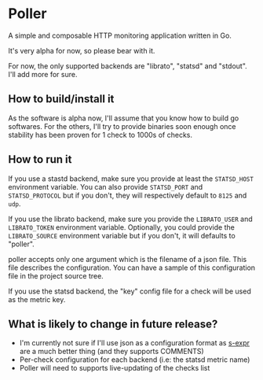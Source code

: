 # Poller

A simple and composable HTTP monitoring application written in Go.

It's very alpha for now, so please bear with it.

For now, the only supported backends are "librato", "statsd" and "stdout". I'll
add more for sure.

## How to build/install it

As the software is alpha now, I'll assume that you know how to build go
softwares. For the others, I'll try to provide binaries soon enough once
stability has been proven for 1 check to 1000s of checks.

## How to run it

If you use a stastd backend, make sure you provide at least the `STATSD_HOST`
environment variable. You can also provide `STATSD_PORT` and `STATSD_PROTOCOL`
but if you don't, they will respectively default to `8125` and `udp`.

If you use the librato backend, make sure you provide the `LIBRATO_USER` and
`LIBRATO_TOKEN` environment variable. Optionally, you could provide the
`LIBRATO_SOURCE` environment variable but if you don't, it will defaults to
"poller".

poller accepts only one argument which is the filename of a json file. This
file describes the configuration. You can have a sample of this configuration
file in the project source tree.

If you use the statsd backend, the "key" config file for a check will be used
as the metric key.

## What is likely to change in future release?

- I'm currently not sure if I'll use json as a configuration format as
  [s-expr](http://en.wikipedia.org/wiki/S-expression) are a much better thing
  (and they supports COMMENTS)
- Per-check configuration for each backend (i.e: the statsd metric name)
- Poller will need to supports live-updating of the checks list
